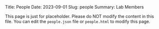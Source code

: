 Title: People
Date: 2023-09-01
Slug: people
Summary: Lab Members

This page is just for placeholder.
Please do NOT modify the content in this file.
You can edit the `people.json` file or `people.html` to modify this page.
